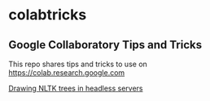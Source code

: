 # colabtricks
## Google Collaboratory Tips and Tricks

This repo shares tips and tricks to use on https://colab.research.google.com

[Drawing NLTK trees in headless servers](../blob/master/NLTK_draw_colab.ipynb)
